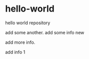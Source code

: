 # hello-world
hello world repository


add some another.
add some info new

add more info.

add info 1
